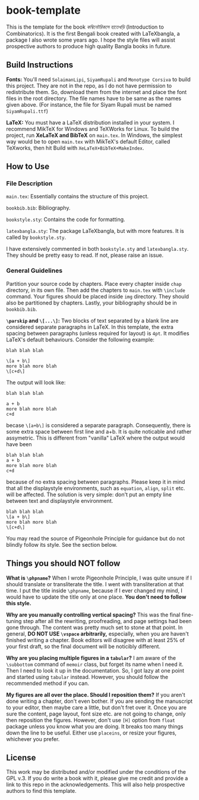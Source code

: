 # book-template

This is the template for the book *কম্বিনেটরিকসে হাতেখড়ি* (Introduction to Combinatorics). It is the first Bengali book created with LaTeXbangla, a package I also wrote some years ago. I hope the style files will assist prospective authors to produce high quality Bangla books in future. 

## Build Instructions
**Fonts:** You'll need `SolaimanLipi`, `SiyamRupali` and `Monotype Corsiva` to build this project. They are not in the repo, as I do not have permission to redistribute them. So, download them from the internet and place the font files in the root directory. The file names have to be same as the names given above. (For instance, the file for Siyam Rupali must be named `SiyamRupali.ttf`)

**LaTeX:** You must have a LaTeX distribution installed in your system. I recommend MikTeX for Windows and TeXWorks for Linux. To build the project, run **XeLaTeX and BibTeX** on `main.tex`. In Windows, the simplest way would be to open `main.tex` with MikTeX's default Editor, called TeXworks, then hit Build with `XeLaTeX+BibTeX+MakeIndex`. 

## How to Use
### File Description
`main.tex`: Essentially contains the structure of this project.

`bookbib.bib`: Bibliography.

`bookstyle.sty`: Contains the code for formatting.

`latexbangla.sty`: The package LaTeXbangla, but with more features. It is called by `bookstyle.sty`.

I have extensively commented in both `bookstyle.sty` and `latexbangla.sty`. They should be pretty easy to read. If not, please raise an issue.

### General Guidelines
Partition your source code by chapters. Place every chapter inside `chap` directory, in its own file. Then add the chapters to `main.tex` with `\include` command. Your figures should be placed inside `img` directory. They should also be partitioned by chapters. Lastly, your bibliography should be in `bookbib.bib`. 

**`\parskip` and `\[...\]`:** Two blocks of text separated by a blank line are considered separate paragraphs in LaTeX. In this template, the extra spacing between paragraphs (unless required for layout) is `4pt`. It modifies LaTeX's default behaviours. Consider the following example:

```
blah blah blah

\[a + b\]
more blah more blah
\[c+d\]
```

The output will look like:

```
blah blah blah

a + b
more blah more blah
c+d
```

becase `\[a+b\]` is considered a separate paragraph. Consequently, there is some extra space between first line and a+b. It is quite noticable and rather assymetric. This is different from "vanilla" LaTeX where the output would have been

```
blah blah blah
a + b
more blah more blah
c+d
```
because of no extra spacing between paragraphs. Please keep it in mind that all the displaystyle environments, such as `equation`, `align`, `split` etc. will be affected. The solution is very simple: don't put an empty line between text and displaystyle environment.

```
blah blah blah
\[a + b\]
more blah more blah
\[c+d\]
```


You may read the source of Pigeonhole Principle for guidance but do not blindly follow its style. See the section below.

## Things you should NOT follow
**What is `\phpname`?**
When I wrote Pigeonhole Principle, I was quite unsure if I should translate or transliterate the title. I went with transliteration at that time. I put the title inside `\phpname`, because if I ever changed my mind, I would have to update the title only at one place. **You don't need to follow this style.** 


**Why are you manually controlling vertical spacing?**
This was the final fine-tuning step after all the rewriting, proofreading, and page settings had been gone through. The content was pretty much set to stone at that point. In general, **DO NOT USE `\vspace` arbitrarily,** especially, when you are haven't finished writing a chapter. Book editors will disagree with at least 25% of your first draft, so the final document will be noticibly different.

**Why are you placing multiple figures in a `tabular`?**
I am aware of the `\subbottom` command of `memoir` class, but forget its name when I need it. Then I need to look it up in the documentation. So, I got lazy at one point and started using `tabular` instead. However, you should follow the recommended method if you can.

**My figures are all over the place. Should I reposition them?**
If you aren't done writing a chapter, don't even bother. If you are sending the manuscript to your editor, then maybe care a little, but don't fret over it. Once you are sure the content, page layout, font size etc. are not going to change, only then reposition the figures. However, don't use `[H]` option from `float` package unless you know what you are doing. It breaks too many things down the line to be useful. Either use `placeins`, or resize your figures, whichever you prefer.

## License
This work may be distributed and/or modified under the conditions of the GPL v.3. If you do write a book with it, please give me credit and provide a link to this repo in the acknowledgements. This will also help prospective authors to find this template.
